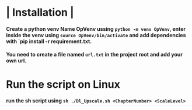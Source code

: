 <h1>| Installation |</h1>

#### Create a python venv Name OpVenv ussing `python -m venv OpVenv`, enter inside the venv using `source OpVenv/bin/activate` and add dependencies with `pip install -r requirement.txt.

#### You need to create a file named `url.txt` in the project root and add your own url.

<h1>Run the script on Linux</h1>

#### run the sh script using `sh ./Dl_Upscale.sh <ChapterNumber> <ScaleLevel>`
